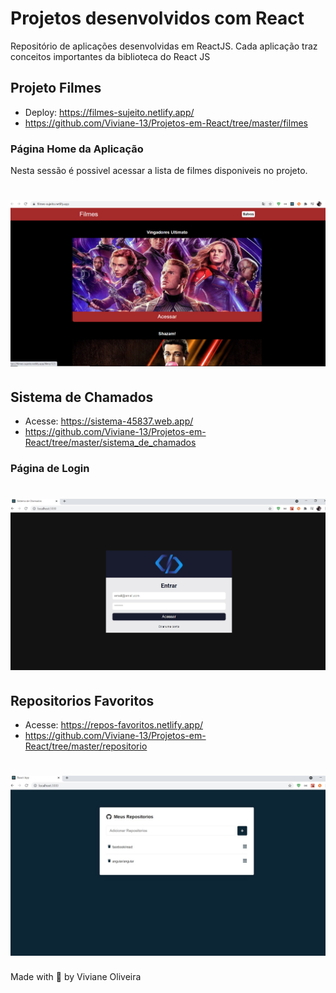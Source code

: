 # Projetos desenvolvidos com React

Repositório de aplicações desenvolvidas em ReactJS. Cada aplicação traz conceitos importantes da biblioteca do React JS

## Projeto Filmes
- Deploy: https://filmes-sujeito.netlify.app/
- https://github.com/Viviane-13/Projetos-em-React/tree/master/filmes
### Página Home da Aplicação

<p>Nesta sessão é possivel acessar a lista de filmes disponiveis no projeto.</p>
<h1 align="center">
    <img alt="Filmes" title="Filmes" src="filmes/.github/filmes-home.png" />
</h1>


## Sistema de Chamados
- Acesse: https://sistema-45837.web.app/
- https://github.com/Viviane-13/Projetos-em-React/tree/master/sistema_de_chamados

### Página de Login

<h1 align="center">
    <img alt="SDC" title="SDC" src="sistema_de_chamados/.github/login.jpg" />
</h1>

## Repositorios Favoritos
- Acesse: https://repos-favoritos.netlify.app/
- https://github.com/Viviane-13/Projetos-em-React/tree/master/repositorio

<h1 align="center">
    <img alt="Repositorios" title="Repositorios" src="repositorio/.github/home.jpg" />
</h1>

Made with 💜 by Viviane Oliveira
